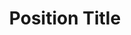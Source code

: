 ---
name: Clark Kent
title: Position Title
email: ckent@outlook.com
website: https://www.superman.com
location: 
---